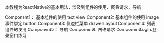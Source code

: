 本教程为ReactNative的基本用法，涉及到组件的使用、网络请求，导航

Component1： 基本组件的使用 text view
Component2:  基本组件的使用 image 事件绑定 button
Component3:  侧边栏菜单 drawerLayout
Component4:  列表组件的使用
Component5： 导航
Component6:  网络请求
ComponentLogin:登录窗口练习
